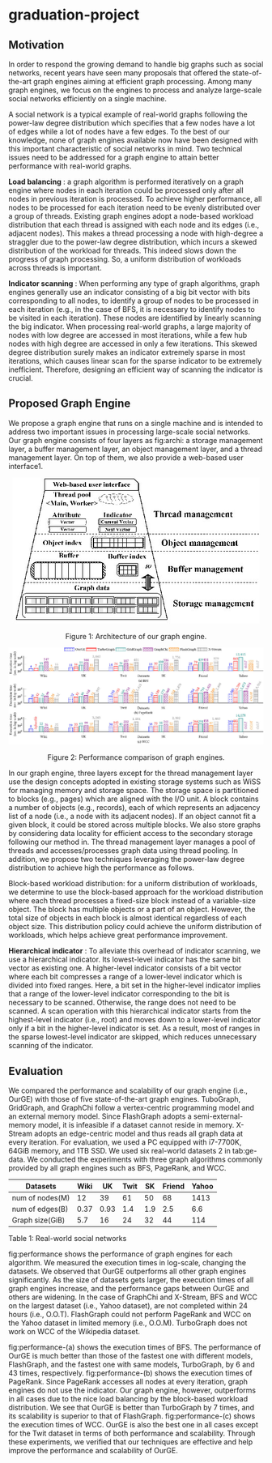 # graduation-project

## Motivation

In order to respond the growing demand to handle big graphs such as social networks, recent years have seen many proposals that offered the state-of-the-art graph engines aiming at efficient graph processing. Among many graph engines, we focus on the engines to process and analyze large-scale social networks efficiently on a single machine.

A social network is a typical example of real-world graphs following the power-law degree distribution which specifies that a few nodes have a lot of edges while a lot of nodes have a few edges. To the best of our knowledge, none of graph engines available now have been designed with this important characteristic of social networks in mind. Two technical issues need to be addressed for a graph engine to attain better performance with real-world graphs.

**Load balancing** : a graph algorithm is performed iteratively on a graph engine where nodes in each iteration could be processed only after all nodes in previous iteration is processed. To achieve higher performance, all nodes to be processed for each iteration need to be evenly distributed over a group of threads. Existing graph engines adopt a node-based workload distribution that each thread is assigned with each node and its edges (i.e., adjacent nodes). This makes a thread processing a node with high-degree a straggler due to the power-law degree distribution, which incurs a skewed distribution of the workload for threads. This indeed slows down the progress of graph processing. So, a uniform distribution of workloads across threads is important.

**Indicator scanning** : When performing any type of graph algorithms, graph engines generally use an indicator consisting of a big bit vector with bits corresponding to all nodes, to identify a group of nodes to be processed in each iteration (e.g., in the case of BFS, it is necessary to identify nodes to be visited in each iteration). These nodes are identified by linearly scanning the big indicator. When processing real-world graphs, a large majority of nodes with low degree are accessed in most iterations, while a few hub nodes with high degree are accessed in only a few iterations. This skewed degree distribution surely makes an indicator extremely sparse in most iterations, which causes linear scan for the sparse indicator to be extremely inefficient. Therefore, designing an efficient way of scanning the indicator is crucial.

## Proposed Graph Engine

We propose a graph engine that runs on a single machine and is intended to address two important issues in processing large-scale social networks. Our graph engine consists of four layers as fig:archi: a storage management layer, a buffer management layer, an object management layer, and a thread management layer. On top of them, we also provide a web-based user interface1.


<p align="center">
    <img src="./Pics/architecture.jpg">
</p>
<p align="center">Figure 1: Architecture of our graph engine.</p>


<p align="center">
    <img src="./Pics/performance.jpg?style=centerme">
</p>

<p align="center">Figure 2: Performance comparison of graph engines.</p>


In our graph engine, three layers except for the thread management layer use the design concepts adopted in existing storage systems such as WiSS for managing memory and storage space. The storage space is partitioned to blocks (e.g., pages) which are aligned with the I/O unit. A block contains a number of objects (e.g., records), each of which represents an adjacency list of a node (i.e., a node with its adjacent nodes). If an object cannot fit a given block, it could be stored across multiple blocks. We also store graphs by considering data locality for efficient access to the secondary storage following our method in. The thread management layer manages a pool of threads and accesses/processes graph data using thread pooling. In addition, we propose two techniques leveraging the power-law degree distribution to achieve high the performance as follows.

Block-based workload distribution: for a uniform distribution of workloads, we determine to use the block-based approach for the workload distribution where each thread processes a fixed-size block instead of a variable-size object. The block has multiple objects or a part of an object. However, the total size of objects in each block is almost identical regardless of each object size. This distribution policy could achieve the uniform distribution of workloads, which helps achieve great performance improvement.

**Hierarchical indicator** : To alleviate this overhead of indicator scanning, we use a hierarchical indicator. Its lowest-level indicator has the same bit vector as existing one. A higher-level indicator consists of a bit vector where each bit compresses a range of a lower-level indicator which is divided into fixed ranges. Here, a bit set in the higher-level indicator implies that a range of the lower-level indicator corresponding to the bit is necessary to be scanned. Otherwise, the range does not need to be scanned. A scan operation with this hierarchical indicator starts from the highest-level indicator (i.e., root) and moves down to a lower-level indicator only if a bit in the higher-level indicator is set. As a result, most of ranges in the sparse lowest-level indicator are skipped, which reduces unnecessary scanning of the indicator.

## Evaluation

We compared the performance and scalability of our graph engine (i.e., OurGE) with those of five state-of-the-art graph engines. TuboGraph, GridGraph, and GraphChi follow a vertex-centric programming model and an external memory model. Since FlashGraph adopts a semi-external-memory model, it is infeasible if a dataset cannot reside in memory. X-Stream adopts an edge-centric model and thus reads all graph data at every iteration. For evaluation, we used a PC equipped with i7-7700K, 64GiB memory, and 1TB SSD. We used six real-world datasets 2 in tab:ge-data. We conducted the experiments with three graph algorithms commonly provided by all graph engines such as BFS, PageRank, and WCC.


| Datasets        | Wiki | UK   | Twit | SK  | Friend | Yahoo |
|-----------------|------|------|------|-----|--------|-------|
| num of nodes(M) | 12   | 39   | 61   | 50  | 68     | 1413  |
| num of edges(B) | 0.37 | 0.93 | 1.4  | 1.9 | 2.5    | 6.6   |
| Graph size(GiB) | 5.7  | 16   | 24   | 32  | 44     | 114   |

Table 1: Real-world social networks


fig:performance shows the performance of graph engines for each algorithm. We measured the execution times in log-scale, changing the datasets. We observed that OurGE outperforms all other graph engines significantly. As the size of datasets gets larger, the execution times of all graph engines increase, and the performance gaps between OurGE and others are widening. In the case of GraphChi and X-Stream, BFS and WCC on the largest dataset (i.e., Yahoo dataset), are not completed within 24 hours (i.e., O.O.T). FlashGraph could not perform PageRank and WCC on the Yahoo dataset in limited memory (i.e., O.O.M). TurboGraph does not work on WCC of the Wikipedia dataset.

fig:performance-(a) shows the execution times of BFS. The performance of OurGE is much better than those of the fastest one with different models, FlashGraph, and the fastest one with same models, TurboGraph, by 6 and 43 times, respectively. fig:performance-(b) shows the execution times of PageRank. Since PageRank accesses all nodes at every iteration, graph engines do not use the indicator. Our graph engine, however, outperforms in all cases due to the nice load balancing by the block-based workload distribution. We see that OurGE is better than TurboGraph by 7 times, and its scalability is superior to that of FlashGraph. fig:performance-(c) shows the execution times of WCC. OurGE is also the best one in all cases except for the Twit dataset in terms of both performance and scalability. Through these experiments, we verified that our techniques are effective and help improve the performance and scalability of OurGE.
